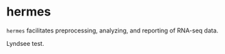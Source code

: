 # hermes

`hermes` facilitates preprocessing, analyzing, and reporting of RNA-seq data. 

Lyndsee test.
